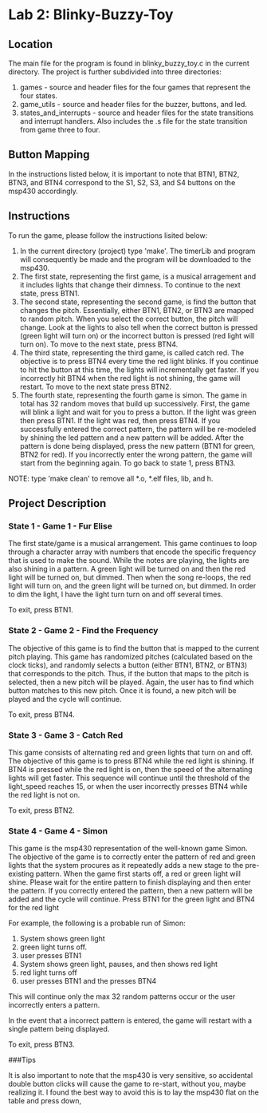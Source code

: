 # Lab 2: Blinky-Buzzy-Toy

## Location
The main file for the program is found in blinky_buzzy_toy.c in the current
directory. The project is further subdivided into three directories:
1. games - source and header files for the four games that represent the four
states.
2. game_utils - source and header files for the buzzer, buttons, and led.
3. states_and_interrupts - source and header files for the state transitions
and interrupt handlers. Also includes the .s file for the state transition
from game three to four.

## Button Mapping

In the instructions listed below, it is important to note that BTN1, BTN2,
BTN3, and BTN4 correspond to the S1, S2, S3, and S4 buttons on the msp430 accordingly.

## Instructions
To run the game, please follow the instructions lisited below:
1. In the current directory (project) type 'make'. The timerLib and program will
consequently be made and the program will be
downloaded to the msp430.
2. The first state, representing the first game, is a musical arragement and
it includes lights that change their dimness. To
continue to the next state, press BTN1.
3. The second state, representing the second game, is find the button that
changes the pitch. Essentially, either BTN1, BTN2, or BTN3 are mapped to
random pitch. When you select the correct button, the pitch will change. Look
at the lights to also tell when the correct button is pressed (green light
will turn on) or the incorrect button is pressed (red light will turn on). To
move to the next state, press BTN4.
4. The third state, representing the third game, is called catch red. The
objective is to press BTN4 every time the red light blinks. If you continue to
hit the button at this time, the lights will incrementally get faster. If you
incorrectly hit BTN4 when the red light is not shining, the game will
restart. To move to the next state press BTN2.
5. The fourth state, representing the fourth game is simon. The game in total
has 32 random moves that build up successively. First, the game will blink a
light and wait for you to press a button. If the light was green then press
BTN1. If the light was red, then press BTN4. If you successfully entered the
correct pattern, the pattern will be re-modeled by shining the led pattern and
a new pattern will be added. After the pattern is done being displayed, press
the new pattern (BTN1 for green, BTN2 for red). If you incorrectly enter the
wrong pattern, the game will start from the beginning again. To go back to
state 1, press BTN3.

NOTE: type 'make clean' to remove all *.o, *.elf files, lib, and h.

## Project Description

### State 1 - Game 1 - Fur Elise
The first state/game is a musical arrangement. This game continues to loop
through a character array with numbers that encode the specific frequency that
is used to make the sound. While the notes are playing, the lights are also
shining in a pattern. A green light will be turned on and then the red light
will be turned on, but dimmed. Then when the song re-loops, the red light will
turn on, and the green light will be turned on, but dimmed. In order to dim
the light, I have the light turn turn on and off several times.

To exit, press BTN1.

### State 2 - Game 2 - Find the Frequency
The objective of this game is to find the button that is mapped to the current
pitch playing.  This game has randomized pitches (calculated based on the
clock ticks), and randomly selects a button (either BTN1, BTN2, or BTN3) that corresponds to the pitch.
Thus, if the button that maps to the pitch is selected, then a new pitch will
be played. Again, the user has to find which button matches to this new
pitch. Once it is found, a new pitch will be played and the cycle will
continue.

To exit, press BTN4.

### State 3 - Game 3 - Catch Red
This game consists of alternating red and green lights that turn on and
off. The objective of this game is to press BTN4 while the red light is
shining. If BTN4 is pressed while the red light is on, then the speed of the
alternating lights will get faster. This sequence will continue until the
threshold of the light_speed reaches 15, or when the user incorrectly presses
BTN4 while the red light is not on.

To exit, press BTN2.

### State 4 - Game 4 - Simon
This game is the msp430 representation of the well-known game Simon. The
objective of the game is to correctly enter the pattern of red and green
lights that the system procures as it repeatedly adds a new stage to the
pre-existing pattern. When the game first starts off, a red or green light
will shine. Please wait for the entire pattern to finish displaying and then
enter the pattern. If you correctly entered the pattern, then a new pattern
will be added and the cycle will continue. Press BTN1 for the green light and
BTN4 for the red light

For example, the following is a probable run of Simon:
1. System shows green light
2. green light turns off.
3. user presses BTN1
4. System shows green light, pauses, and then shows red light
5. red light turns off
6. user presses BTN1 and the presses BTN4

This will continue only the max 32 random patterns occur or the user
incorrectly enters a pattern.

In the event that a incorrect pattern is entered,
the game will restart with a single pattern being displayed.

To exit, press BTN3.

###Tips

It is also important to note that the msp430 is very sensitive, so accidental
double button clicks will cause the game to re-start, without you, maybe
realizing it. I found the best way to avoid this is to lay the msp430 flat on
the table and press down,
